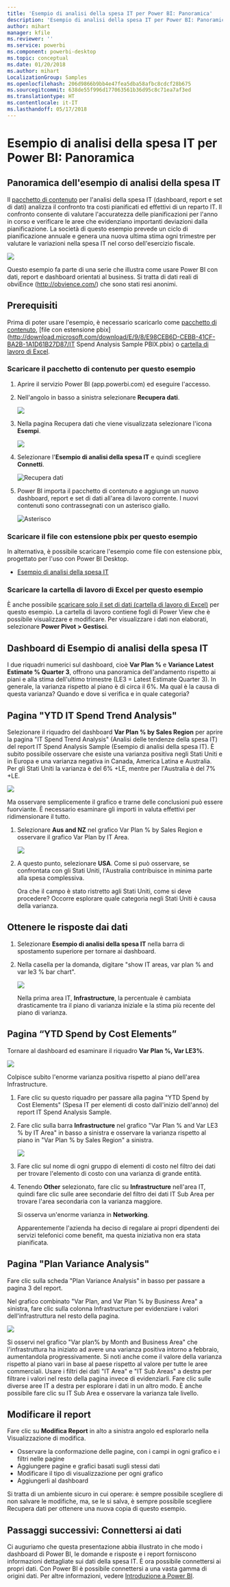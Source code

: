 ```yaml
---
title: 'Esempio di analisi della spesa IT per Power BI: Panoramica'
description: 'Esempio di analisi della spesa IT per Power BI: Panoramica'
author: mihart
manager: kfile
ms.reviewer: ''
ms.service: powerbi
ms.component: powerbi-desktop
ms.topic: conceptual
ms.date: 01/20/2018
ms.author: mihart
LocalizationGroup: Samples
ms.openlocfilehash: 206d9866b9bb4e47fea5dba58afbc8cdcf28b675
ms.sourcegitcommit: 638de55f996d177063561b36d95c8c71ea7af3ed
ms.translationtype: HT
ms.contentlocale: it-IT
ms.lasthandoff: 05/17/2018
---
```

# <a name="it-spend-analysis-sample-for-power-bi-take-a-tour"></a>Esempio di analisi della spesa IT per Power BI: Panoramica

## <a name="overview-of-the-it-spend-analysis-sample"></a>Panoramica dell'esempio di analisi della spesa IT
Il [pacchetto di contenuto](service-organizational-content-pack-introduction.md) per l'analisi della spesa IT (dashboard, report e set di dati) analizza il confronto tra costi pianificati ed effettivi di un reparto IT. Il confronto consente di valutare l'accuratezza delle pianificazioni per l'anno in corso e verificare le aree che evidenziano importanti deviazioni dalla pianificazione. La società di questo esempio prevede un ciclo di pianificazione annuale e genera una nuova ultima stima ogni trimestre per valutare le variazioni nella spesa IT nel corso dell'esercizio fiscale.

![](media/sample-it-spend/it1.png)

Questo esempio fa parte di una serie che illustra come usare Power BI con dati, report e dashboard orientati al business. Si tratta di dati reali di obviEnce (<http://obvience.com/>) che sono stati resi anonimi.

## <a name="prerequisites"></a>Prerequisiti

 Prima di poter usare l'esempio, è necessario scaricarlo come [pacchetto di contenuto](https://docs.microsoft.com/en-us/power-bi/sample-it-spend#get-the-content-pack-for-this-sample), [file con estensione pbix](http://download.microsoft.com/download/E/9/8/E98CEB6D-CEBB-41CF-BA2B-1A1D61B27D87/IT Spend Analysis Sample PBIX.pbix) o [cartella di lavoro di Excel](http://go.microsoft.com/fwlink/?LinkId=529783).

### <a name="get-the-content-pack-for-this-sample"></a>Scaricare il pacchetto di contenuto per questo esempio

1. Aprire il servizio Power BI (app.powerbi.com) ed eseguire l'accesso.
2. Nell'angolo in basso a sinistra selezionare **Recupera dati**.
   
    ![](media/sample-datasets/power-bi-get-data.png)
3. Nella pagina Recupera dati che viene visualizzata selezionare l'icona **Esempi**.
   
   ![](media/sample-datasets/power-bi-samples-icon.png)
4. Selezionare l'**Esempio di analisi della spesa IT** e quindi scegliere **Connetti**.  
  
   ![Recupera dati](media/sample-it-spend/it-connect.png)
   
5. Power BI importa il pacchetto di contenuto e aggiunge un nuovo dashboard, report e set di dati all'area di lavoro corrente. I nuovi contenuti sono contrassegnati con un asterisco giallo. 
   
   ![Asterisco](media/sample-it-spend/it-asterisk.png)
  
### <a name="get-the-pbix-file-for-this-sample"></a>Scaricare il file con estensione pbix per questo esempio

In alternativa, è possibile scaricare l'esempio come file con estensione pbix, progettato per l'uso con Power BI Desktop. 

 * [Esempio di analisi della spesa IT](http://download.microsoft.com/download/E/9/8/E98CEB6D-CEBB-41CF-BA2B-1A1D61B27D87/IT%20Spend%20Analysis%20Sample%20PBIX.pbix)

### <a name="get-the-excel-workbook-for-this-sample"></a>Scaricare la cartella di lavoro di Excel per questo esempio
È anche possibile [scaricare solo il set di dati (cartella di lavoro di Excel)](http://go.microsoft.com/fwlink/?LinkId=529783) per questo esempio. La cartella di lavoro contiene fogli di Power View che è possibile visualizzare e modificare. Per visualizzare i dati non elaborati, selezionare **Power Pivot > Gestisci**.


## <a name="the-it-spend-analysis-sample-dashboard"></a>Dashboard di Esempio di analisi della spesa IT
I due riquadri numerici sul dashboard, cioè **Var Plan %** e **Variance Latest Estimate % Quarter 3**, offrono una panoramica dell'andamento rispetto ai piani e alla stima dell'ultimo trimestre (LE3 = Latest Estimate Quarter 3). In generale, la varianza rispetto al piano è di circa il 6%. Ma qual è la causa di questa varianza? Quando e dove si verifica e in quale categoria?

## <a name="ytd-it-spend-trend-analysis-page"></a>Pagina "YTD IT Spend Trend Analysis"
Selezionare il riquadro del dashboard **Var Plan % by Sales Region** per aprire la pagina "IT Spend Trend Analysis" (Analisi delle tendenze della spesa IT) del report IT Spend Analysis Sample (Esempio di analisi della spesa IT). È subito possibile osservare che esiste una varianza positiva negli Stati Uniti e in Europa e una varianza negativa in Canada, America Latina e Australia. Per gli Stati Uniti la varianza è del 6% +LE, mentre per l'Australia è del 7% +LE.

![](media/sample-it-spend/it2.png)

Ma osservare semplicemente il grafico e trarne delle conclusioni può essere fuorviante. È necessario esaminare gli importi in valuta effettivi per ridimensionare il tutto.

1. Selezionare **Aus and NZ** nel grafico Var Plan % by Sales Region e osservare il grafico Var Plan by IT Area.

   ![](media/sample-it-spend/it3.png)
2. A questo punto, selezionare **USA**. Come si può osservare, se confrontata con gli Stati Uniti, l'Australia contribuisce in minima parte alla spesa complessiva.

    Ora che il campo è stato ristretto agli Stati Uniti, come si deve procedere? Occorre esplorare quale categoria negli Stati Uniti è causa della varianza.

## <a name="ask-questions-of-the-data"></a>Ottenere le risposte dai dati
1. Selezionare **Esempio di analisi della spesa IT** nella barra di spostamento superiore per tornare ai dashboard.
2. Nella casella per la domanda, digitare "show IT areas, var plan % and var le3 % bar chart".

   ![](media/sample-it-spend/it4.png)

   Nella prima area IT, **Infrastructure**, la percentuale è cambiata drasticamente tra il piano di varianza iniziale e la stima più recente del piano di varianza.

## <a name="ytd-spend-by-cost-elements-page"></a>Pagina “YTD Spend by Cost Elements”
Tornare al dashboard ed esaminare il riquadro **Var Plan %, Var LE3%**.

![](media/sample-it-spend/it5.png)

Colpisce subito l'enorme varianza positiva rispetto al piano dell'area Infrastructure.

1. Fare clic su questo riquadro per passare alla pagina "YTD Spend by Cost Elements" (Spesa IT per elementi di costo dall'inizio dell'anno) del report IT Spend Analysis Sample.
2. Fare clic sulla barra **Infrastructure** nel grafico "Var Plan % and Var LE3 % by IT Area" in basso a sinistra e osservare la varianza rispetto al piano in "Var Plan % by Sales Region" a sinistra.

    ![](media/sample-it-spend/it6.png)
3. Fare clic sul nome di ogni gruppo di elementi di costo nel filtro dei dati per trovare l'elemento di costo con una varianza di grande entità.
4. Tenendo **Other** selezionato, fare clic su **Infrastructure** nell'area IT, quindi fare clic sulle aree secondarie del filtro dei dati IT Sub Area per trovare l'area secondaria con la varianza maggiore.  

   Si osserva un'enorme varianza in **Networking**.

   Apparentemente l'azienda ha deciso di regalare ai propri dipendenti dei servizi telefonici come benefit, ma questa iniziativa non era stata pianificata.

## <a name="plan-variance-analysis-page"></a>Pagina "Plan Variance Analysis"
Fare clic sulla scheda "Plan Variance Analysis" in basso per passare a pagina 3 del report.

Nel grafico combinato "Var Plan, and Var Plan % by Business Area" a sinistra, fare clic sulla colonna Infrastructure per evidenziare i valori dell'infrastruttura nel resto della pagina.

![](media/sample-it-spend/it7.png)

Si osservi nel grafico "Var plan% by Month and Business Area" che l'infrastruttura ha iniziato ad avere una varianza positiva intorno a febbraio, aumentandola progressivamente. Si noti anche come il valore della varianza rispetto al piano vari in base al paese rispetto al valore per tutte le aree commerciali. Usare i filtri dei dati "IT Area" e "IT Sub Areas" a destra per filtrare i valori nel resto della pagina invece di evidenziarli. Fare clic sulle diverse aree IT a destra per esplorare i dati in un altro modo. È anche possibile fare clic su IT Sub Area e osservare la varianza tale livello.

## <a name="edit-the-report"></a>Modificare il report
Fare clic su **Modifica Report** in alto a sinistra angolo ed esplorarlo nella Visualizzazione di modifica.

* Osservare la conformazione delle pagine, con i campi in ogni grafico e i filtri nelle pagine
* Aggiungere pagine e grafici basati sugli stessi dati
* Modificare il tipo di visualizzazione per ogni grafico
* Aggiungerli al dashboard

Si tratta di un ambiente sicuro in cui operare: è sempre possibile scegliere di non salvare le modifiche, ma, se le si salva, è sempre possibile scegliere Recupera dati per ottenere una nuova copia di questo esempio.

## <a name="next-steps-connect-to-your-data"></a>Passaggi successivi: Connettersi ai dati
Ci auguriamo che questa presentazione abbia illustrato in che modo i dashboard di Power BI, le domande e risposte e i report forniscono informazioni dettagliate sui dati della spesa IT. È ora possibile connettersi ai propri dati. Con Power BI è possibile connettersi a una vasta gamma di origini dati. Per altre informazioni, vedere [Introduzione a Power BI](service-get-started.md).
